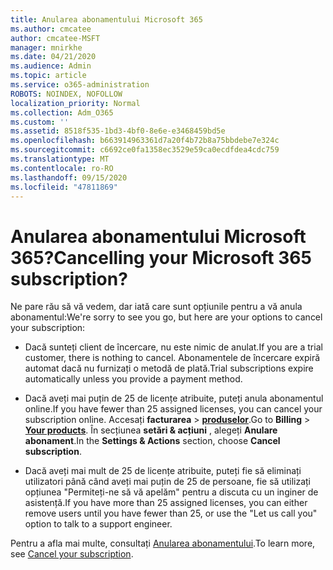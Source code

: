 ```yaml
---
title: Anularea abonamentului Microsoft 365
ms.author: cmcatee
author: cmcatee-MSFT
manager: mnirkhe
ms.date: 04/21/2020
ms.audience: Admin
ms.topic: article
ms.service: o365-administration
ROBOTS: NOINDEX, NOFOLLOW
localization_priority: Normal
ms.collection: Adm_O365
ms.custom: ''
ms.assetid: 8518f535-1bd3-4bf0-8e6e-e3468459bd5e
ms.openlocfilehash: b663914963361d7a20f4b72b8a75bbdebe7e324c
ms.sourcegitcommit: c6692ce0fa1358ec3529e59ca0ecdfdea4cdc759
ms.translationtype: MT
ms.contentlocale: ro-RO
ms.lasthandoff: 09/15/2020
ms.locfileid: "47811869"
---
```

# <a name="cancelling-your-microsoft-365-subscription"></a><span data-ttu-id="cf141-102">Anularea abonamentului Microsoft 365?</span><span class="sxs-lookup"><span data-stu-id="cf141-102">Cancelling your Microsoft 365 subscription?</span></span>

<span data-ttu-id="cf141-103">Ne pare rău să vă vedem, dar iată care sunt opțiunile pentru a vă anula abonamentul:</span><span class="sxs-lookup"><span data-stu-id="cf141-103">We're sorry to see you go, but here are your options to cancel your subscription:</span></span>
  
- <span data-ttu-id="cf141-104">Dacă sunteți client de încercare, nu este nimic de anulat.</span><span class="sxs-lookup"><span data-stu-id="cf141-104">If you are a trial customer, there is nothing to cancel.</span></span> <span data-ttu-id="cf141-105">Abonamentele de încercare expiră automat dacă nu furnizați o metodă de plată.</span><span class="sxs-lookup"><span data-stu-id="cf141-105">Trial subscriptions expire automatically unless you provide a payment method.</span></span>

- <span data-ttu-id="cf141-106">Dacă aveți mai puțin de 25 de licențe atribuite, puteți anula abonamentul online.</span><span class="sxs-lookup"><span data-stu-id="cf141-106">If you have fewer than 25 assigned licenses, you can cancel your subscription online.</span></span> <span data-ttu-id="cf141-107">Accesați **facturarea** \> **[produselor](https://go.microsoft.com/fwlink/p/?linkid=842054)**.</span><span class="sxs-lookup"><span data-stu-id="cf141-107">Go to **Billing** \> **[Your products](https://go.microsoft.com/fwlink/p/?linkid=842054)**.</span></span> <span data-ttu-id="cf141-108">În secțiunea **setări & acțiuni** , alegeți **Anulare abonament**.</span><span class="sxs-lookup"><span data-stu-id="cf141-108">In the **Settings & Actions** section, choose **Cancel subscription**.</span></span>

- <span data-ttu-id="cf141-109">Dacă aveți mai mult de 25 de licențe atribuite, puteți fie să eliminați utilizatori până când aveți mai puțin de 25 de persoane, fie să utilizați opțiunea "Permiteți-ne să vă apelăm" pentru a discuta cu un inginer de asistență.</span><span class="sxs-lookup"><span data-stu-id="cf141-109">If you have more than 25 assigned licenses, you can either remove users until you have fewer than 25, or use the "Let us call you" option to talk to a support engineer.</span></span>

<span data-ttu-id="cf141-110">Pentru a afla mai multe, consultați [Anularea abonamentului](https://docs.microsoft.com/microsoft-365/commerce/subscriptions/cancel-your-subscription).</span><span class="sxs-lookup"><span data-stu-id="cf141-110">To learn more, see [Cancel your subscription](https://docs.microsoft.com/microsoft-365/commerce/subscriptions/cancel-your-subscription).</span></span>